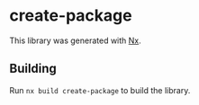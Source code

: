 # create-package

This library was generated with [Nx](https://nx.dev).

## Building

Run `nx build create-package` to build the library.
